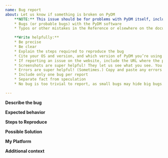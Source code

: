 ```yaml
---
name: Bug report
about: Let us know if something is broken on PyDM
    **NOTE:** This issue should be for problems with PyDM itself, including:
    * Bugs (or probable bugs) with the PyDM software
    * Typos or other mistakes in the Reference or elsewhere on the documentation

    **Write helpfully:**
    * Be precise
    * Be clear
    * Explain the steps required to reproduce the bug
    * Cite your OS and version, and which version of PyDM you’re using
    * If reporting an issue on the website, include the URL where the problem is
    * Screenshots are super helpful! They let us see what you see. You can drag images directly onto the issue text to upload them.
    * Errors are super helpful! (Sometimes.) Copy and paste any errors into the issue.
    * Include only one bug per report
    * Separate fact from speculation
    * No bug is too trivial to report, as small bugs may hide big bugs.

---
```


<!--

-->

**Describe the bug**
<!-- A clear and concise description the bug -->

**Expected behavior**
<!-- A clear and concise description of what you expected to happen -->

**Steps to Reproduce**
<!-- Steps to reproduce the bug -->

**Possible Solution**
<!--
    Not obligatory, but suggest a fix/reason for the bug, or ideas how to 
    implement the addition or change.
--> 

**My Platform**
<!--
    Any details about your specific platform:
    * OS Version
    * Python Version
    * Packages Version (One good start point is the File > About screen at PyDM.
-->

**Additional context**
<!-- Add any other context, links, etc. about the bug here. -->
